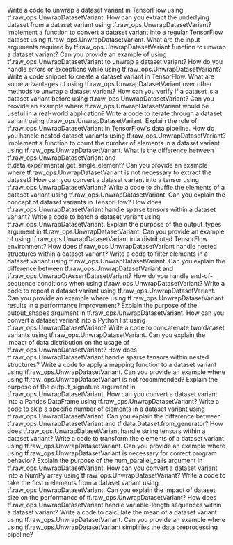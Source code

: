 Write a code to unwrap a dataset variant in TensorFlow using tf.raw_ops.UnwrapDatasetVariant.
How can you extract the underlying dataset from a dataset variant using tf.raw_ops.UnwrapDatasetVariant?
Implement a function to convert a dataset variant into a regular TensorFlow dataset using tf.raw_ops.UnwrapDatasetVariant.
What are the input arguments required by tf.raw_ops.UnwrapDatasetVariant function to unwrap a dataset variant?
Can you provide an example of using tf.raw_ops.UnwrapDatasetVariant to unwrap a dataset variant?
How do you handle errors or exceptions while using tf.raw_ops.UnwrapDatasetVariant?
Write a code snippet to create a dataset variant in TensorFlow.
What are some advantages of using tf.raw_ops.UnwrapDatasetVariant over other methods to unwrap a dataset variant?
How can you verify if a dataset is a dataset variant before using tf.raw_ops.UnwrapDatasetVariant?
Can you provide an example where tf.raw_ops.UnwrapDatasetVariant would be useful in a real-world application?
Write a code to iterate through a dataset variant using tf.raw_ops.UnwrapDatasetVariant.
Explain the role of tf.raw_ops.UnwrapDatasetVariant in TensorFlow's data pipeline.
How do you handle nested dataset variants using tf.raw_ops.UnwrapDatasetVariant?
Implement a function to count the number of elements in a dataset variant using tf.raw_ops.UnwrapDatasetVariant.
What is the difference between tf.raw_ops.UnwrapDatasetVariant and tf.data.experimental.get_single_element?
Can you provide an example where tf.raw_ops.UnwrapDatasetVariant is not necessary to extract the dataset?
How can you convert a dataset variant into a tensor using tf.raw_ops.UnwrapDatasetVariant?
Write a code to shuffle the elements of a dataset variant using tf.raw_ops.UnwrapDatasetVariant.
Can you explain the concept of dataset variants in TensorFlow?
How does tf.raw_ops.UnwrapDatasetVariant handle sparse tensors within a dataset variant?
Write a code to batch a dataset variant using tf.raw_ops.UnwrapDatasetVariant.
Explain the purpose of the output_types argument in tf.raw_ops.UnwrapDatasetVariant.
Can you provide an example of using tf.raw_ops.UnwrapDatasetVariant in a distributed TensorFlow environment?
How does tf.raw_ops.UnwrapDatasetVariant handle nested structures within a dataset variant?
Write a code to filter elements in a dataset variant using tf.raw_ops.UnwrapDatasetVariant.
Can you explain the difference between tf.raw_ops.UnwrapDatasetVariant and tf.raw_ops.UnwrapOrAssertDatasetVariant?
How do you handle end-of-sequence conditions when using tf.raw_ops.UnwrapDatasetVariant?
Write a code to repeat a dataset variant using tf.raw_ops.UnwrapDatasetVariant.
Can you provide an example where using tf.raw_ops.UnwrapDatasetVariant results in a performance improvement?
Explain the purpose of the output_shapes argument in tf.raw_ops.UnwrapDatasetVariant.
How can you convert a dataset variant into a Python list using tf.raw_ops.UnwrapDatasetVariant?
Write a code to concatenate two dataset variants using tf.raw_ops.UnwrapDatasetVariant.
Can you explain the impact of data distribution on the usage of tf.raw_ops.UnwrapDatasetVariant?
How does tf.raw_ops.UnwrapDatasetVariant handle sparse tensors within nested structures?
Write a code to apply a mapping function to a dataset variant using tf.raw_ops.UnwrapDatasetVariant.
Can you provide an example where using tf.raw_ops.UnwrapDatasetVariant is not recommended?
Explain the purpose of the output_signature argument in tf.raw_ops.UnwrapDatasetVariant.
How can you convert a dataset variant into a Pandas DataFrame using tf.raw_ops.UnwrapDatasetVariant?
Write a code to skip a specific number of elements in a dataset variant using tf.raw_ops.UnwrapDatasetVariant.
Can you explain the difference between tf.raw_ops.UnwrapDatasetVariant and tf.data.Dataset.from_generator?
How does tf.raw_ops.UnwrapDatasetVariant handle string tensors within a dataset variant?
Write a code to transform the elements of a dataset variant using tf.raw_ops.UnwrapDatasetVariant.
Can you provide an example where using tf.raw_ops.UnwrapDatasetVariant is necessary for correct program behavior?
Explain the purpose of the num_parallel_calls argument in tf.raw_ops.UnwrapDatasetVariant.
How can you convert a dataset variant into a NumPy array using tf.raw_ops.UnwrapDatasetVariant?
Write a code to take the first n elements from a dataset variant using tf.raw_ops.UnwrapDatasetVariant.
Can you explain the impact of dataset size on the performance of tf.raw_ops.UnwrapDatasetVariant?
How does tf.raw_ops.UnwrapDatasetVariant handle variable-length sequences within a dataset variant?
Write a code to calculate the mean of a dataset variant using tf.raw_ops.UnwrapDatasetVariant.
Can you provide an example where using tf.raw_ops.UnwrapDatasetVariant simplifies the data preprocessing pipeline?